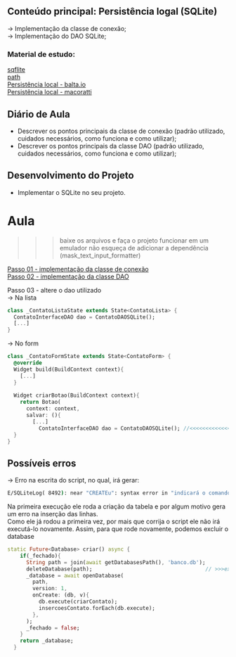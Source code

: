 ## Conteúdo principal: Persistência logal (SQLite)
→ Implementação da classe de conexão; <br>
→ Implementação do DAO SQLite; <br>

### Material de estudo:
[sqflite](https://pub.dev/packages/sqflite) <br>
[path](https://pub.dev/packages/path) <br>
[Persistência local - balta.io](https://balta.io/blog/flutter-sqlite) <br>
[Persistência local - macoratti](https://www.macoratti.net/19/08/flut_accsqlite1.htm) <br>

## Diário de Aula
 - Descrever os pontos principais da classe de conexão (padrão utilizado, cuidados necessários, como funciona e como utilizar);
 - Descrever os pontos principais da classe DAO (padrão utilizado, cuidados necessários, como funciona e como utilizar);

## Desenvolvimento do Projeto
- Implementar o SQLite no seu projeto.

# Aula
>>>baixe os arquivos e faça o projeto funcionar em um emulador
>>>não esqueça de adicionar a dependência (mask_text_input_formatter)

[Passo 01 - implementação da classe de conexão](projeto/inicial/aula/conexao/readme.md) <br>
[Passo 02 - implementação da classe DAO](projeto/inicial/aula/dao/readme.md) <br>

Passo 03 - altere o dao utilizado<br>
→ Na lista
```dart
class _ContatoListaState extends State<ContatoLista> {
  ContatoInterfaceDAO dao = ContatoDAOSQLite();
  [...]
}
```
→ No form<br>
```dart
class _ContatoFormState extends State<ContatoForm> {
  @override
  Widget build(BuildContext context){
    [...]
  }
  
  Widget criarBotao(BuildContext context){
    return Botao(
      context: context,
      salvar: (){
        [...]
          ContatoInterfaceDAO dao = ContatoDAOSQLite(); //<<<<<<<<<<<<<<<
  }
}
```

## Possíveis erros
→ Erro na escrita do script, no qual, irá gerar:<br>
```cmd
E/SQLiteLog( 8492): near "CREATEu": syntax error in "indicará o comando errado"
```
Na primeira execução ele roda a criação da tabela e por algum motivo gera um erro na inserção das linhas.<br>
Como ele já rodou a primeira vez, por mais que corrija o script ele não irá executá-lo novamente.
Assim, para que rode novamente, podemos excluir o database
```dart
static Future<Database> criar() async {
    if(_fechado){
      String path = join(await getDatabasesPath(), 'banco.db');  
      deleteDatabase(path);                                    // >>>excluíndo database
      _database = await openDatabase(                
        path,                                         
        version: 1,                                    
        onCreate: (db, v){                            
          db.execute(criarContato);
          insercoesContato.forEach(db.execute);
        }, 
      );
      _fechado = false;
    }
    return _database;
  }
```


